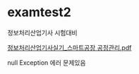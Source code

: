 # examtest2
정보처리산업기사 시험대비

[정보처리산업기사실기_스마트공장 공정관리.pdf](https://github.com/igbar91/examtest2/files/5095145/_.pdf)



null Exception 에러 문제있음
